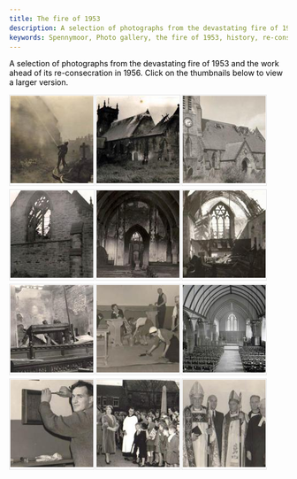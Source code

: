 ```yaml
---
title: The fire of 1953
description: A selection of photographs from the devastating fire of 1953 and the work ahead of its re-consecration in 1956.
keywords: Spennymoor, Photo gallery, the fire of 1953, history, re-consecration
---
```

<span style="color: #000000">A selection of photographs from the devastating fire of 1953 and the work ahead of its re-consecration in 1956. Click on the thumbnails below&#160;to view a larger version.</span>

<div class="clear"></div>
<div class="gallery_wrapper">
 <div class="gallery_photo_holder" style="padding:1px;margin-right:2px; margin-bottom:6px; float:left; border: 1px solid #E1E1E1;"><a href="/assets/Fireman_400.jpg" rel="shadowbox[gallery]" title="A firefighter tackles the blaze"> 
        <img src="/assets/Fireman_400_06200931.jpg" width="150" height="158" border="0" />
      </a></div>
   <div class="gallery_photo_holder" style="padding:1px;margin-right:2px; margin-bottom:6px; float:left; border: 1px solid #E1E1E1;"><a href="/assets/history2.jpg" rel="shadowbox[gallery]" title="The Church smoulders"> 
        <img src="/assets/history2_06200931.jpg" width="150" height="158" border="0" />
      </a></div>
   <div class="gallery_photo_holder" style="padding:1px;margin-right:2px; margin-bottom:6px; float:left; border: 1px solid #E1E1E1;"><a href="/assets/ChurchExterior2_400.jpg" rel="shadowbox[gallery]" title="Exterior damage"> 
        <img src="/assets/ChurchExterior2_400_06200931.jpg" width="150" height="158" border="0" />
      </a></div>
   <div class="gallery_photo_holder" style="padding:1px;margin-right:2px; margin-bottom:6px; float:left; border: 1px solid #E1E1E1;"><a href="/assets/EastWindow_400.jpg" rel="shadowbox[gallery]" title="Damage to the East window"> 
        <img src="/assets/EastWindow_400_06200931.jpg" width="150" height="158" border="0" />
      </a></div>
   <div class="gallery_photo_holder" style="padding:1px;margin-right:2px; margin-bottom:6px; float:left; border: 1px solid #E1E1E1;"><a href="/assets/InteriorFacingWest_400.jpg" rel="shadowbox[gallery]" title="Facing the west end of the Church"> 
        <img src="/assets/InteriorFacingWest_400_06200931.jpg" width="150" height="158" border="0" />
      </a></div>
   <div class="gallery_photo_holder" style="padding:1px;margin-right:2px; margin-bottom:6px; float:left; border: 1px solid #E1E1E1;"><a href="/assets/ChancelDestroyed_400.jpg" rel="shadowbox[gallery]" title="Damage to the Chancel"> 
        <img src="/assets/ChancelDestroyed_400_06200931.jpg" width="150" height="158" border="0" />
      </a></div>
   <div class="gallery_photo_holder" style="padding:1px;margin-right:2px; margin-bottom:6px; float:left; border: 1px solid #E1E1E1;"><a href="/assets/Organ_ChoirStalls_400.jpg" rel="shadowbox[gallery]" title="Damage to the organ and choir stalls"> 
        <img src="/assets/Organ_ChoirStalls_400_06200931.jpg" width="150" height="158" border="0" />
      </a></div>
   <div class="gallery_photo_holder" style="padding:1px;margin-right:2px; margin-bottom:6px; float:left; border: 1px solid #E1E1E1;"><a href="/assets/Cleaning_400.jpg" rel="shadowbox[gallery]" title="Cleaning the newly restored building"> 
        <img src="/assets/Cleaning_400_06200931.jpg" width="150" height="158" border="0" />
      </a></div>
   <div class="gallery_photo_holder" style="padding:1px;margin-right:2px; margin-bottom:6px; float:left; border: 1px solid #E1E1E1;"><a href="/assets/NewInterior_400.jpg" rel="shadowbox[gallery]" title="The restored interior of the building"> 
        <img src="/assets/NewInterior_400_06200931.jpg" width="150" height="158" border="0" />
      </a></div>
   <div class="gallery_photo_holder" style="padding:1px;margin-right:2px; margin-bottom:6px; float:left; border: 1px solid #E1E1E1;"><a href="/assets/RevdCorker_400.jpg" rel="shadowbox[gallery]" title="Former curate Ron Corker helps with finishing touches"> 
        <img src="/assets/RevdCorker_400_06200931.jpg" width="150" height="158" border="0" />
      </a></div>
   <div class="gallery_photo_holder" style="padding:1px;margin-right:2px; margin-bottom:6px; float:left; border: 1px solid #E1E1E1;"><a href="/assets/history4.jpg" rel="shadowbox[gallery]" title="The Queen Mother pays a visit in 1956"> 
        <img src="/assets/history4_06200931.jpg" width="150" height="158" border="0" />
      </a></div>
   <div class="gallery_photo_holder" style="padding:1px;margin-right:2px; margin-bottom:6px; float:left; border: 1px solid #E1E1E1;"><a href="/assets/RededicationClergy_400.jpg" rel="shadowbox[gallery]" title="Senior clergy at the re-consecration service"> 
        <img src="/assets/RededicationClergy_400_06200931.jpg" width="150" height="158" border="0" />
      </a></div>
    </div>
